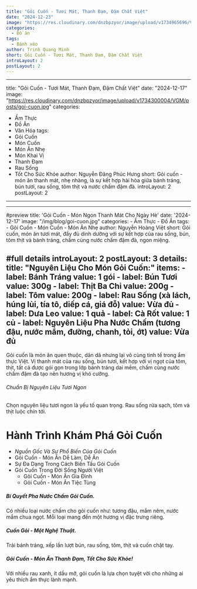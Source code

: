 ```yaml
---
title: "Gỏi Cuốn - Tươi Mát, Thanh Đạm, Đậm Chất Việt"
date: "2024-12-23"
image: "https://res.cloudinary.com/dnzbpzyor/image/upload/v1734965696/VGM/posts/tmp-1-1734965692900_ljs3n2.jpg"
categories:
  - Đồ ăn
tags:
  - Bánh xèo
author: Trinh Quang Minh
short: Gỏi Cuốn - Tươi Mát, Thanh Đạm, Đậm Chất Việt
introLayout: 2
postLayout: 2
---
```


---
title: "Gỏi Cuốn - Tươi Mát, Thanh Đạm, Đậm Chất Việt"
date: "2024-12-17"
image: "https://res.cloudinary.com/dnzbpzyor/image/upload/v1734300004/VGM/posts/goi-cuon.jpg"
categories:
  - Ẩm Thực
  - Đồ Ăn
  - Văn Hóa
tags:
  - Gỏi Cuốn
  - Món Cuốn
  - Món Ăn Nhẹ
  - Món Khai Vị
  - Thanh Đạm
  - Rau Sống
  - Tốt Cho Sức Khỏe
author: Nguyễn Đăng Phúc Hưng
short: Gỏi cuốn - món ăn thanh mát, nhẹ nhàng, là sự kết hợp hài hòa giữa bánh tráng, bún tươi, rau sống, tôm thịt và nước chấm đậm đà.
introLayout: 2
postLayout: 2
---

---
#preview
title: 'Gỏi Cuốn - Món Ngon Thanh Mát Cho Ngày Hè'
date: '2024-12-17'
image: "/img/blog/goi-cuon.jpg"
categories:
    - Ẩm Thực
    - Đồ Ăn
tags:
    - Gỏi Cuốn
    - Món Cuốn
    - Món Ăn Nhẹ
author: Nguyễn Hoàng Việt
short: Gỏi cuốn, món ăn tươi mát, đầy đủ dinh dưỡng với sự kết hợp của rau sống, bún, tôm thịt và bánh tráng, chấm cùng nước chấm đậm đà, ngon miệng.

#full details
introLayout: 2
postLayout: 3
details:
    title: "Nguyên Liệu Cho Món Gỏi Cuốn:"
    items:
        - label: Bánh Tráng
          value: 1 gói
        - label: Bún Tươi
          value: 300g
        - label: Thịt Ba Chỉ
          value: 200g
        - label: Tôm
          value: 200g
        - label: Rau Sống (xà lách, húng lủi, tía tô, diếp cá, giá đỗ)
          value: Vừa đủ
        - label: Dưa Leo
          value: 1 quả
        - label: Cà Rốt
          value: 1 củ
        - label: Nguyên Liệu Pha Nước Chấm (tương đậu, nước mắm, đường, chanh, tỏi, ớt)
          value: Vừa đủ
---

Gỏi cuốn là món ăn quen thuộc, dân dã nhưng lại vô cùng tinh tế trong ẩm thực Việt. Vị thanh mát của rau sống, bún tươi, kết hợp với vị ngọt của tôm, thịt, tất cả được gói gọn trong lớp bánh tráng dai mềm, chấm cùng nước chấm đậm đà tạo nên hương vị khó cưỡng.

###### Chuẩn Bị Nguyên Liệu Tươi Ngon
Chọn nguyên liệu tươi ngon là yếu tố quan trọng. Rau sống rửa sạch, tôm và thịt luộc chín tới.

# Hành Trình Khám Phá Gỏi Cuốn
  - *Nguồn Gốc Và Sự Phổ Biến Của Gỏi Cuốn*
  - Gỏi Cuốn - Món Ăn Dễ Làm, Dễ Ăn
  - Sự Đa Dạng Trong Cách Biến Tấu Gỏi Cuốn
  - Gỏi Cuốn Trong Đời Sống Người Việt
      - Gỏi Cuốn - Món Ăn Gia Đình
      - Gỏi Cuốn - Món Ăn Tiệc Tùng

##### Bí Quyết Pha Nước Chấm Gỏi Cuốn.
Có nhiều loại nước chấm cho gỏi cuốn như: tương đậu, mắm nêm, nước mắm chua ngọt. Mỗi loại mang đến một hương vị đặc trưng riêng.

##### Cuốn Gỏi - Một Nghệ Thuật.
Trải bánh tráng, xếp lần lượt bún, rau sống, tôm, thịt và cuốn chặt tay.

##### Gỏi Cuốn - Món Ăn Thanh Đạm, Tốt Cho Sức Khỏe!
Với nhiều rau xanh, ít dầu mỡ, gỏi cuốn là lựa chọn tuyệt vời cho những ai yêu thích ẩm thực lành mạnh.